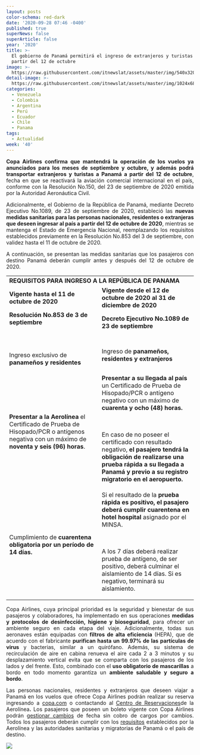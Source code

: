 ```yaml
---
layout: posts
color-schema: red-dark
date: '2020-09-28 07:46 -0400'
published: true
superNews: false
superArticle: false
year: '2020'
title: >-
  El gobierno de Panamá permitirá el ingreso de extranjeros y turistas al país a
  partir del 12 de octubre
image: >-
  https://raw.githubusercontent.com/itnewslat/assets/master/img/540x320/Aduana-Tocumen-p.jpg
detail-image: >-
  https://raw.githubusercontent.com/itnewslat/assets/master/img/1024x680/Aduana-Tocumen-g.jpg
categories:
  - Venezuela
  - Colombia
  - Argentina
  - Perú
  - Ecuador
  - Chile
  - Panama
tags:
  - Actualidad
week: '40'
---
```


<p style="text-align: justify;"><strong>Copa Airlines confirma que mantendrá la operación de los vuelos ya anunciados para los meses de septiembre y octubre, y además podrá transportar extranjeros y turistas a Panamá a partir del 12 de octubre</strong>, fecha en que se reactivará la aviación comercial internacional en el país, conforme con la Resolución No.150, del 23 de septiembre de 2020 emitida por la Autoridad Aeronáutica Civil.</p>
<p style="text-align: justify;">Adicionalmente, el Gobierno de la República de Panamá, mediante Decreto Ejecutivo No.1089, de 23 de septiembre de 2020, estableció las <strong>nuevas medidas sanitarias para las personas nacionales, residentes o extranjeras que deseen ingresar al país a parti</strong><strong>r del 12 de octubre de 2020</strong>, mientras se mantenga el Estado de Emergencia Nacional, reemplazando los requisitos establecidos previamente en la Resolución No.853 del 3 de septiembre, con validez hasta el 11 de octubre de 2020.</p>
<p style="text-align: justify;"></p>
<p style="text-align: justify;">A continuación, se presentan las medidas sanitarias que los pasajeros con destino Panamá deberán cumplir antes y después del 12 de octubre de 2020.</p>
<p style="text-align: justify;"></p>

<table width="614">
<tbody>
<tr>
<td colspan="2" width="614"><strong>REQUISITOS PARA INGRESO A LA REPÚBLICA DE PANAMA</strong></td>
</tr>
<tr>
<td width="302"><strong>Vigente hasta el 11 de octubre de 2020</strong>

<strong>Resolución No.853 de 3 de septiembre</strong></td>
<td width="312"><strong>Vigente desde el 12 de octubre de 2020 al 31 de diciembre de 2020</strong>

<strong>Decreto Ejecutivo No.1089 de 23 de septiembre</strong></td>
</tr>
<tr>
<td width="302">&nbsp;

Ingreso exclusivo de <strong>panameños y residentes</strong></td>
<td width="312">Ingreso de<strong> panameños, residentes y extranjeros</strong></td>
</tr>
<tr>
<td width="302"><strong>Presentar a la Aerolínea</strong> el Certificado de Prueba de Hisopado/PCR o antígenos negativa con un máximo de <strong>noventa y seis (96) horas</strong>.</td>
<td width="312"><strong>Presentar a su llegada al país</strong> un Certificado de Prueba de Hisopado/PCR o antígeno negativo con un máximo de <strong>cuarenta y ocho (48) horas.</strong>

&nbsp;

En caso de no poseer el certificado con resultado negativo, <strong>el pasajero tendrá la obligación de realizarse una prueba rápida a su llegada a Panamá y previo a su registro migratorio en el aeropuerto.</strong></td>
</tr>
<tr>
<td width="302">Cumplimiento de <strong>cuarentena obligatoria por un período de 14 días.</strong></td>
<td width="312">Si el resultado de la<strong> prueba rápida es positivo, el pasajero deberá cumplir cuarentena en hotel hospital</strong> asignado por el MINSA.

&nbsp;

A los 7 días deberá realizar prueba de antígeno, de ser positivo, deberá culminar el aislamiento de 14 días. Si es negativo, terminará su aislamiento.</td>
</tr>
</tbody>
</table>
<p style="text-align: justify;"></p>
<p style="text-align: justify;">      Copa Airlines, cuya principal prioridad es la seguridad y bienestar de sus pasajeros y colaboradores, ha implementado en sus operaciones <strong>medidas y protocolos de desinfección, higiene y bioseguridad</strong>, para ofrecer un ambiente seguro en cada etapa del viaje. Adicionalmente, todas sus aeronaves están equipadas con <strong>filtros de alta eficiencia</strong> (HEPA), que de acuerdo con el fabricante <strong>purifican hasta un 99.97% de las partículas de virus</strong> y bacterias, similar a un quirófano. Además, su sistema de recirculación de aire en cabina renueva el aire cada 2 a 3 minutos y su desplazamiento vertical evita que se comparta con los pasajeros de los lados y del frente. Esto, combinado con el <strong>uso obligatorio de mascarillas</strong> a bordo en todo momento garantiza un <strong>ambiente saludable y seguro a bordo</strong>.</p>
<p style="text-align: justify;"></p>
<p style="text-align: justify;">Las personas nacionales, residentes y extranjeros que deseen viajar a Panamá en los vuelos que ofrece Copa Airlines podrán realizar su reserva ingresando a <a href="https://bit.ly/3a3yBH3">copa.com</a> o contactando al <a href="https://bit.ly/30zjvG7">Centro de Reservaciones</a>de la Aerolínea<strong>.</strong> Los pasajeros que poseen un boleto vigente con Copa Airlines podrán <a href="https://www.copaair.com/es/web/pa/actualizaciones-coronavirus#%2Fflexibilidad">gestionar cambios</a> de fecha sin cobro de cargos por cambios. Todos los pasajeros deberán cumplir con los <a href="https://www.copaair.com/es/web/pa/requisitos-de-viaje">requisitos</a> establecidos por la Aerolínea y las autoridades sanitarias y migratorias de Panamá o el país de destino.</p>

<img src="https://tracker.metricool.com/c3po.jpg?hash=56f88a41e39ab42c063cc51676587a04"/>